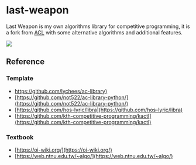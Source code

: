 # last-weapon
Last Weapon is my own algorithms library for competitive programming, it is a fork from [ACL](https://github.com/lychees/ac-library) with some alternative algorithms and additional features.

![](https://img2.baidu.com/it/u=2865842250,1747329531&fm=253&fmt=auto&app=138&f=GIF?w=214&h=149)

## Reference
### Template
- [https://github.com/lychees/ac-library)](https://github.com/lychees/ac-library)
- [https://github.com/not522/ac-library-python/](https://github.com/not522/ac-library-python/)
- [https://github.com/hos-lyric/libra](https://github.com/hos-lyric/libra)
- [https://github.com/kth-competitive-programming/kactl](https://github.com/kth-competitive-programming/kactl)

### Textbook
- [https://oi-wiki.org/](https://oi-wiki.org/)
- [https://web.ntnu.edu.tw/~algo/](https://web.ntnu.edu.tw/~algo/)

